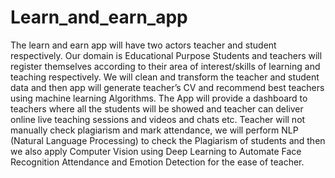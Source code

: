 # Learn_and_earn_app
The learn and earn app will have two actors teacher and student respectively. Our domain is Educational Purpose Students and teachers will register themselves according to their area of interest/skills of learning and teaching respectively. We will clean and transform the teacher and student data and then app will generate teacher’s CV and recommend best teachers using machine learning Algorithms. The App will provide a dashboard to teachers where all the students will be showed and teacher can deliver online live teaching sessions and videos and chats etc. Teacher will not manually check plagiarism and mark attendance, we will perform NLP (Natural Language Processing) to check the Plagiarism of students and then we also apply Computer Vision using Deep Learning to Automate Face Recognition Attendance and Emotion Detection for the ease of teacher.
